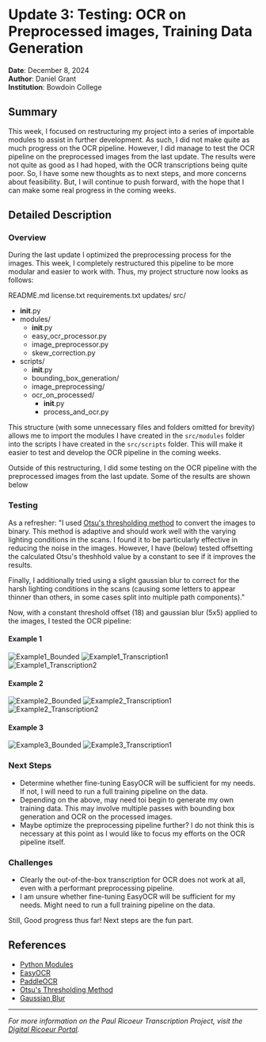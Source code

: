 # Update 3: Testing: OCR on Preprocessed images, Training Data Generation

**Date**: December 8, 2024  
**Author**: Daniel Grant  
**Institution**: Bowdoin College  

## Summary

This week, I focused on restructuring my project into a series of importable modules to assist in further development. As such, I did not make quite as much progress on the OCR pipeline. However, I did manage to test the OCR pipeline on the preprocessed images from the last update. The results were not quite as good as I had hoped, with the OCR transcriptions being quite poor. So, I have some new thoughts as to next steps, and more concerns about feasibility. But, I will continue to push forward, with the hope that I can make some real progress in the coming weeks.

## Detailed Description

### Overview

During the last update I optimized the preprocessing process for the images. This week, I completely restructured this pipeline to be more modular and easier to work with. Thus, my project structure now looks as follows:

README.md
license.txt
requirements.txt
updates/
src/
  - __init__.py
  - modules/
    - __init__.py
    - easy_ocr_processor.py
    - image_preprocessor.py
    - skew_correction.py
  - scripts/
    - __init__.py
    - bounding_box_generation/
    - image_preprocessing/
    - ocr_on_processed/
       - __init__.py
       - process_and_ocr.py

This structure (with some unnecessary files and folders omitted for brevity) allows me to import the modules I have created in the `src/modules` folder into the scripts I have created in the `src/scripts` folder. This will make it easier to test and develop the OCR pipeline in the coming weeks.

Outside of this restructuring, I did some testing on the OCR pipeline with the preprocessed images from the last update. Some of the results are shown below


### Testing

As a refresher: "I used [Otsu's thresholding method](https://ieeexplore.ieee.org/document/4310076) to convert the images to binary. This method is adaptive and should work well with the varying lighting conditions in the scans. I found it to be particularly effective in reducing the noise in the images. However, I have (below) tested offsetting the calculated Otsu's theshhold value by a constant to see if it improves the results.

Finally, I additionally tried using a slight gaussian blur to correct for the harsh lighting conditions in the scans (causing some letters to appear thinner than others, in some cases split into multiple path components)."

Now, with a constant threshold offset (18) and gaussian blur (5x5) applied to the images, I tested the OCR pipeline:

#### Example 1

![Example1_Bounded](Ex1_bounded.png)
![Example1_Transcription1](Ex1_T1.png)
![Example1_Transcription2](Ex1_T2.png)


#### Example 2

![Example2_Bounded](Ex2_bounded.png)
![Example2_Transcription1](Ex2_T1.png)
![Example2_Transcription2](Ex2_T2.png)


#### Example 3

![Example3_Bounded](Ex3_bounded.png)
![Example3_Transcription1](Ex3_T1.png)


### Next Steps

- Determine whether fine-tuning EasyOCR will be sufficient for my needs. If not, I will need to run a full training pipeline on the data.
- Depending on the above, may need toi begin to generate my own training data. This may involve multiple passes with bounding box generation and OCR on the processed images.
- Maybe optimize the preprocessing pipeline further? I do not think this is necessary at this point as I would like to focus my efforts on the OCR pipeline itself.


### Challenges

- Clearly the out-of-the-box transcription for OCR does not work at all, even with a performant preprocessing pipeline. 
- I am unsure whether fine-tuning EasyOCR will be sufficient for my needs. Might need to run a full training pipeline on the data.

Still, Good progress thus far! Next steps are the fun part.


## References

- [Python Modules](https://docs.python.org/3/tutorial/modules.html)
- [EasyOCR](https://github.com/JaidedAI/EasyOCR)
- [PaddleOCR](https://github.com/PaddlePaddle/PaddleOCR)
- [Otsu's Thresholding Method](https://ieeexplore.ieee.org/document/4310076)
- [Gaussian Blur](https://en.wikipedia.org/wiki/Gaussian_blur)

---

*For more information on the Paul Ricoeur Transcription Project, visit the [Digital Ricoeur Portal](https://www.digitalricoeurportal.org/digital-ricoeur/).*



